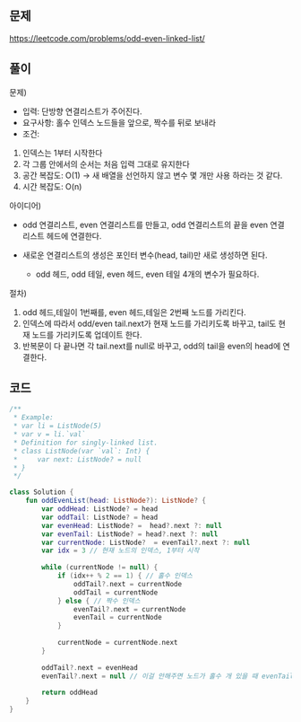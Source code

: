 ## 문제
https://leetcode.com/problems/odd-even-linked-list/

## 풀이
문제)
- 입력: 단방향 연결리스트가 주어진다.
- 요구사항: 홀수 인덱스 노드들을 앞으로, 짝수를 뒤로 보내라
- 조건: 
1. 인덱스는 1부터 시작한다
2. 각 그룹 안에서의 순서는 처음 입력 그대로 유지한다
3. 공간 복잡도: O(1) -> 새 배열을 선언하지 않고 변수 몇 개만 사용 하라는 것 같다.
4. 시간 복잡도: O(n) 


아이디어) 
- odd 연결리스트, even 연결리스트를 만들고, odd 연결리스트의 끝을 even 연결리스트 헤드에 연결한다. 

- 새로운 연결리스트의 생성은 포인터 변수(head, tail)만 새로 생성하면 된다. 
  - odd 헤드, odd 테일, even 헤드, even 테일 4개의 변수가 필요하다.

절차)
1. odd 헤드,테일이 1번째를, even 헤드,테일은 2번째 노드를 가리킨다.
2. 인덱스에 따라서 odd/even tail.next가 현재 노드를 가리키도록 바꾸고, tail도 현재 노드를 가리키도록 업데이트 한다. 
3. 반복문이 다 끝나면 각 tail.next를 null로 바꾸고, odd의 tail을 even의 head에 연결한다.

## 코드
```kotlin
/**
 * Example:
 * var li = ListNode(5)
 * var v = li.`val`
 * Definition for singly-linked list.
 * class ListNode(var `val`: Int) {
 *     var next: ListNode? = null
 * }
 */

class Solution {
    fun oddEvenList(head: ListNode?): ListNode? {
        var oddHead: ListNode? = head
        var oddTail: ListNode? = head
        var evenHead: ListNode? =  head?.next ?: null
        var evenTail: ListNode? = head?.next ?: null
        var currentNode: ListNode?  = evenTail?.next ?: null
        var idx = 3 // 현재 노드의 인덱스, 1부터 시작
      
        while (currentNode != null) {
            if (idx++ % 2 == 1) { // 홀수 인덱스
                oddTail?.next = currentNode
                oddTail = currentNode
            } else { // 짝수 인덱스
                evenTail?.next = currentNode
                evenTail = currentNode
            }
            
            currentNode = currentNode.next
        }
        
        oddTail?.next = evenHead
        evenTail?.next = null // 이걸 안해주면 노드가 홀수 개 있을 때 evenTail이 oddTail을 가리키고 있어서 연결리스트에 사이클이 생긴다.
        
        return oddHead
    }
}
```
